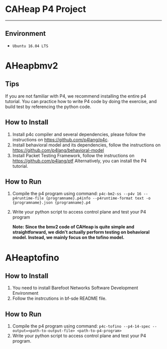 # CAHeap P4 Project
***
## Environment
- `Ubuntu 16.04 LTS`

# AHeapbmv2
## Tips
If you are not familiar with P4, we recommend installing the entire p4 tutorial. You can practice how to write P4 code by doing the exercise, and build test by referencing the python code.

## How to Install
1. Install p4c compiler and several dependencies, please follow the instructions on https://github.com/p4lang/p4c. 
2. Install behavioral model and its dependencies, follow the instructions on https://github.com/p4lang/behavioral-model
3. Install Packet Testing Framework, follow the instructions on https://github.com/p4lang/ptf
Alternatively, you can install the P4 tutorial.

## How to Run
1. Compile the p4 program using command: `p4c-bm2-ss --p4v 16 --p4runtime-file {programname}.p4info --p4runtime-format text -o {programname}.json {programname}.p4`
2. Write your python script to access control plane and test your P4 program

	**Note: Since the bmv2 code of CAHeap is quite simple and straightforward, we didn't actually perform testing on behavioral model. Instead, we mainly focus on the tofino model.**

# AHeaptofino

## How to Install
1. You need to install Barefoot Networks Software Development Environment
2. Follow the instrcutions in bf-sde README file.

## How to Run
1. Compile the p4 program using command: `p4c-tofino --p4-14-spec --output=<path-to-output-file> <path-to-p4-program>`
2. Write your python script to access control plane and test your P4 program.

